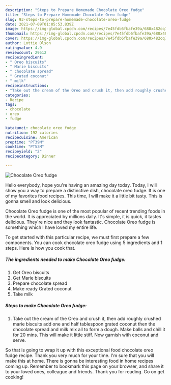 ```yaml
---
description: "Steps to Prepare Homemade Chocolate Oreo fudge"
title: "Steps to Prepare Homemade Chocolate Oreo fudge"
slug: 93-steps-to-prepare-homemade-chocolate-oreo-fudge
date: 2021-07-09T01:05:53.839Z
image: https://img-global.cpcdn.com/recipes/7e45fdb6fbafe39a/680x482cq70/chocolate-oreo-fudge-recipe-main-photo.jpg
thumbnail: https://img-global.cpcdn.com/recipes/7e45fdb6fbafe39a/680x482cq70/chocolate-oreo-fudge-recipe-main-photo.jpg
cover: https://img-global.cpcdn.com/recipes/7e45fdb6fbafe39a/680x482cq70/chocolate-oreo-fudge-recipe-main-photo.jpg
author: Lottie Olson
ratingvalue: 4.9
reviewcount: 29512
recipeingredient:
- " Oreo biscuits"
- " Marie biscuits"
- " chocolate spread"
- " Grated coconut"
- " milk"
recipeinstructions:
- "Take out the cream of the Oreo and crush it, then add roughly crushed marie biscuits add one and half tablespoon grated coconut then the chocolate spread and milk mix all to form a dough. Make balls and chill it for 20 mins. This will make it little stiff. Now garnish with coconut and serve."
categories:
- Recipe
tags:
- chocolate
- oreo
- fudge

katakunci: chocolate oreo fudge 
nutrition: 192 calories
recipecuisine: American
preptime: "PT39M"
cooktime: "PT53M"
recipeyield: "2"
recipecategory: Dinner

---
```



![Chocolate Oreo fudge](https://img-global.cpcdn.com/recipes/7e45fdb6fbafe39a/680x482cq70/chocolate-oreo-fudge-recipe-main-photo.jpg)

Hello everybody, hope you're having an amazing day today. Today, I will show you a way to prepare a distinctive dish, chocolate oreo fudge. It is one of my favorites food recipes. This time, I will make it a little bit tasty. This is gonna smell and look delicious.

Chocolate Oreo fudge is one of the most popular of recent trending foods in the world. It is appreciated by millions daily. It's simple, it is quick, it tastes delicious. They're nice and they look fantastic. Chocolate Oreo fudge is something which I have loved my entire life.




To get started with this particular recipe, we must first prepare a few components. You can cook chocolate oreo fudge using 5 ingredients and 1 steps. Here is how you cook that.

<!--inarticleads1-->

##### The ingredients needed to make Chocolate Oreo fudge:

1. Get  Oreo biscuits
1. Get  Marie biscuits
1. Prepare  chocolate spread
1. Make ready  Grated coconut
1. Take  milk




<!--inarticleads2-->

##### Steps to make Chocolate Oreo fudge:

1. Take out the cream of the Oreo and crush it, then add roughly crushed marie biscuits add one and half tablespoon grated coconut then the chocolate spread and milk mix all to form a dough. Make balls and chill it for 20 mins. This will make it little stiff. Now garnish with coconut and serve.




So that is going to wrap it up with this exceptional food chocolate oreo fudge recipe. Thank you very much for your time. I'm sure that you will make this at home. There is gonna be interesting food in home recipes coming up. Remember to bookmark this page on your browser, and share it to your loved ones, colleague and friends. Thank you for reading. Go on get cooking!
